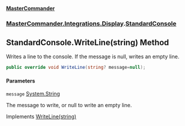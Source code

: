 #### [MasterCommander](MasterCommander.md 'MasterCommander')
### [MasterCommander.Integrations.Display](MasterCommander.md#MasterCommander.Integrations.Display 'MasterCommander.Integrations.Display').[StandardConsole](StandardConsole.md 'MasterCommander.Integrations.Display.StandardConsole')

## StandardConsole.WriteLine(string) Method

Writes a line to the console. If the message is null, writes an empty line.

```csharp
public override void WriteLine(string? message=null);
```
#### Parameters

<a name='MasterCommander.Integrations.Display.StandardConsole.WriteLine(string).message'></a>

`message` [System.String](https://docs.microsoft.com/en-us/dotnet/api/System.String 'System.String')

The message to write, or null to write an empty line.

Implements [WriteLine(string)](IConsole.WriteLine(string).md 'MasterCommander.Core.Display.IConsole.WriteLine(string)')